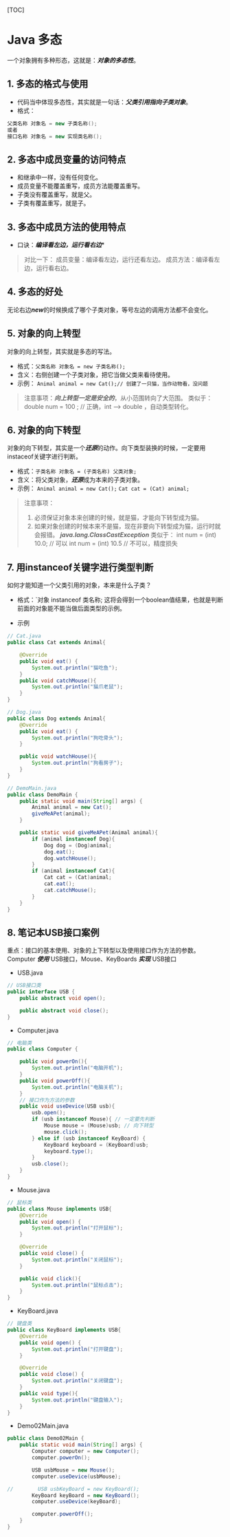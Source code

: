 [TOC]

# Java 多态

一个对象拥有多种形态，这就是：***对象的多态性***。

## 1. 多态的格式与使用

+ 代码当中体现多态性，其实就是一句话：***父类引用指向子类对象***。
+ 格式：

```java
父类名称 对象名 = new 子类名称();
或者
接口名称 对象名 = new 实现类名称();
```

## 2. 多态中成员变量的访问特点

+ 和继承中一样，没有任何变化。
+ 成员变量不能覆盖重写，成员方法能覆盖重写。
+ 子类没有覆盖重写，就是父。
+ 子类有覆盖重写，就是子。

## 3. 多态中成员方法的使用特点

+ 口诀：***编译看左边，运行看右边****

> 对比一下：
> 成员变量：编译看左边，运行还看左边。
> 成员方法：编译看左边，运行看右边。
> 

## 4. 多态的好处
无论右边***new***的时候换成了哪个子类对象，等号左边的调用方法都不会变化。


## 5. 对象的向上转型

对象的向上转型，其实就是多态的写法。
+ 格式：`父类名称 对象名 = new 子类名称();`
+ 含义：右侧创建一个子类对象，把它当做父类来看待使用。
+ 示例：
`Animal animal = new Cat();// 创建了一只猫，当作动物看，没问题`

> 注意事项：***向上转型一定是安全的***，从小范围转向了大范围。
> 类似于：
> double num = 100 ; // 正确，int --> double ，自动类型转化。
> 

## 6. 对象的向下转型

对象的向下转型，其实是一个***还原***的动作。向下类型装换的时候，一定要用instaceof关键字进行判断。
+ 格式：`子类名称 对象名 = (子类名称) 父类对象;`
+ 含义：将父类对象，***还原***成为本来的子类对象。
+ 示例：
`Animal animal = new Cat();`
`Cat cat = (Cat) animal; `

> 注意事项：
> 1. 必须保证对象本来创建的时候，就是猫，才能向下转型成为猫。
> 2. 如果对象创建的时候本来不是猫，现在非要向下转型成为猫，运行时就会报错。
> ***java.lang.ClassCastException***
> 类似于：
> 	int num = (int) 10.0; // 可以	int num = (int) 10.5 // 不可以，精度损失 
> 

## 7. 用instanceof关键字进行类型判断
如何才能知道一个父类引用的对象，本来是什么子类？

+ 格式：`对象 instanceof 类名称;
这将会得到一个boolean值结果，也就是判断前面的对象能不能当做后面类型的示例。

+ 示例

```java
// Cat.java
public class Cat extends Animal{

    @Override
    public void eat() {
        System.out.println("猫吃鱼");
    }
    public void catchMouse(){
        System.out.println("猫爪老鼠");
    }
}

// Dog.java
public class Dog extends Animal{
    @Override
    public void eat() {
        System.out.println("狗吃骨头");
    }

    public void watchHouse(){
        System.out.println("狗看房子");
    }
}

// DemoMain.java
public class DemoMain {
    public static void main(String[] args) {
        Animal animal = new Cat();
        giveMeAPet(animal);
    }

    public static void giveMeAPet(Animal animal){
        if (animal instanceof Dog){
            Dog dog = (Dog)animal;
            dog.eat();
            dog.watchHouse();
        }
        if (animal instanceof Cat){
            Cat cat = (Cat)animal;
            cat.eat();
            cat.catchMouse();
        }
    }
}
```

## 8. 笔记本USB接口案例
重点：接口的基本使用、对象的上下转型以及使用接口作为方法的参数。
Computer ***使用*** USB接口，Mouse、KeyBoards ***实现*** USB接口

+ USB.java

```java
// USB接口类
public interface USB {
    public abstract void open();

    public abstract void close();
}
```

+ Computer.java

```java
// 电脑类
public class Computer {

    public void powerOn(){
        System.out.println("电脑开机");
    }
    public void powerOff(){
        System.out.println("电脑关机");
    }
    // 接口作为方法的参数
    public void useDevice(USB usb){
        usb.open();
        if (usb instanceof Mouse){ // 一定要先判断
            Mouse mouse = (Mouse)usb; // 向下转型
            mouse.click();
        } else if (usb instanceof KeyBoard) {
            KeyBoard keyboard = (KeyBoard)usb;
            keyboard.type();
        }
        usb.close();
    }
}
```

+ Mouse.java

```java
// 鼠标类
public class Mouse implements USB{
    @Override
    public void open() {
        System.out.println("打开鼠标");
    }

    @Override
    public void close() {
        System.out.println("关闭鼠标");
    }

    public void click(){
        System.out.println("鼠标点击");
    }
}
```

+ KeyBoard.java

```java
// 键盘类
public class KeyBoard implements USB{
    @Override
    public void open() {
        System.out.println("打开键盘");
    }

    @Override
    public void close() {
        System.out.println("关闭键盘");
    }
    public void type(){
        System.out.println("键盘输入");
    }
}
```

+ Demo02Main.java

```java
public class Demo02Main {
    public static void main(String[] args) {
        Computer computer = new Computer();
        computer.powerOn();

        USB usbMouse = new Mouse();
        computer.useDevice(usbMouse);

//        USB usbKeyBoard = new KeyBoard();
        KeyBoard keyBoard = new KeyBoard();
        computer.useDevice(keyBoard);

        computer.powerOff();
    }
}
```